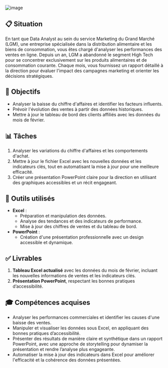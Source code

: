 ![image](https://github.com/user-attachments/assets/7a1c0200-dcd7-4e0d-843c-69290f830ba2)

## 📋 Situation
En tant que Data Analyst au sein du service Marketing du Grand Marché (LGM), une entreprise spécialisée dans la distribution alimentaire et les biens de consommation, vous êtes chargé d'analyser les performances des ventes en ligne. Depuis un an, LGM a abandonné le segment High Tech pour se concentrer exclusivement sur les produits alimentaires et de consommation courante. Chaque mois, vous fournissez un rapport détaillé à la direction pour évaluer l'impact des campagnes marketing et orienter les décisions stratégiques.

## 🎯 Objectifs
- Analyser la baisse du chiffre d'affaires et identifier les facteurs influents.  
- Prévoir l'évolution des ventes à partir des données historiques.  
- Mettre à jour le tableau de bord des clients affiliés avec les données du mois de février.

## 📊 Tâches
1. Analyser les variations du chiffre d'affaires et les comportements d'achat.  
2. Mettre à jour le fichier Excel avec les nouvelles données et les indicateurs clés, tout en automatisant la mise à jour pour une meilleure efficacité.
3. Créer une présentation PowerPoint claire pour la direction en utilisant des graphiques accessibles et un récit engageant.

## 🔧 Outils utilisés
- **Excel** :  
  - Préparation et manipulation des données.  
  - Analyse des tendances et des indicateurs de performance.  
  - Mise à jour des chiffres de ventes et du tableau de bord.  
- **PowerPoint** :  
  - Création d'une présentation professionnelle avec un design accessible et dynamique.


## ✅ Livrables 
1. **Tableau Excel actualisé** avec les données du mois de février, incluant les nouvelles informations de ventes et les indicateurs clés.  
2. **Présentation PowerPoint**, respectant les bonnes pratiques d’accessibilité.

## 🎓 Compétences acquises
- Analyser les performances commerciales et identifier les causes d'une baisse des ventes.  
- Manipuler et visualiser les données sous Excel, en appliquant des bonnes pratiques d’accessibilité.  
- Présenter des résultats de manière claire et synthétique dans un rapport PowerPoint, avec une approche de storytelling pour dynamiser la présentation et rendre l’analyse plus engageante.  
- Automatiser la mise à jour des indicateurs dans Excel pour améliorer l'efficacité et la cohérence des données présentées.
